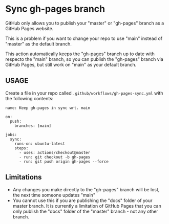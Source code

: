 # Sync gh-pages branch

GitHub only allows you to publish your "master" or "gh-pages" branch as a GitHub Pages website.

This is a problem if you want to change your repo to use "main" instead of "master" as the default branch.

This action automatically keeps the "gh-pages" branch up to date with respecto the "main" branch, so you can publish the "gh-pages" branch via GitHub Pages, but still work on "main" as your default branch.

## USAGE

Create a file in your repo called `.github/workflows/gh-pages-sync.yml` with the following contents:

```
name: Keep gh-pages in sync wrt. main

on:
  push:
    branches: [main]

jobs:
  sync:
    runs-on: ubuntu-latest
    steps:
      - uses: actions/checkout@master
      - run: git checkout -b gh-pages
      - run: git push origin gh-pages --force
```

## Limitations

* Any changes you make directly to the "gh-pages" branch will be lost, the next time someone updates "main"
* You cannot use this if you are publishing the "docs" folder of your master branch. It is currently a limitation of GitHub Pages that you can only publish the "docs" folder of the "master" branch - not any other branch.
